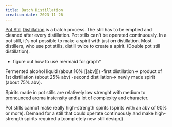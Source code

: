 ```yaml
---
title: Batch Distillation
creation date: 2023-11-26
---
```

[Pot Still](Areas/bartending/Spirits/Pot%20Stills.md) [Distillation](Areas/bartending/Spirits/Distillation.md) is a batch process. 
The still has to be emptied and cleaned after every distillation. Pot stills can't be operated continuously.
In a pot still, it's not possible to make a spirit with just on distillation. 
Most distillers, who use pot stills, distill twice to create a spirit. (Double pot still distillation).

* figure out how to use mermaid for graph*

Fermented alcohol liquid (about 10% [[abv]]) -first distillation-> product of 1st distillation (about 25% abv) -second distillation-> newly made spirit (about 75% abv).

Spirits made in pot stills are relatively low strenght with medium to pronounced aroma instensity and a lot of complexity and character.

Pot stills cannot make really high-strength spirits (spirits with an abv of 90% or more). 
Demand for a still that could operate continuously and make high-strength spirits required a [completely new still design](.